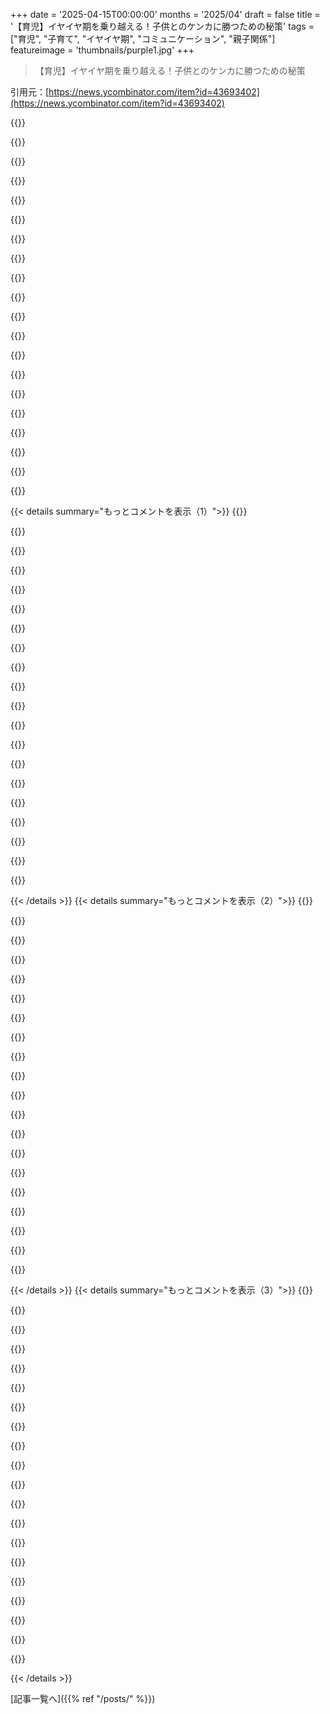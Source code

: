+++
date = '2025-04-15T00:00:00'
months = '2025/04'
draft = false
title = '【育児】イヤイヤ期を乗り越える！子供とのケンカに勝つための秘策'
tags = ["育児", "子育て", "イヤイヤ期", "コミュニケーション", "親子関係"]
featureimage = 'thumbnails/purple1.jpg'
+++

> 【育児】イヤイヤ期を乗り越える！子供とのケンカに勝つための秘策

引用元：[https://news.ycombinator.com/item?id=43693402](https://news.ycombinator.com/item?id=43693402)

{{<matomeQuote body="え、マジかよ。普通の子供の話かと思ったわ。子供との議論に勝つ方法ね。子供が何に困ってるか見つけて、大抵は感情的なことだから、それを認めてあげるんだ。「そうだよね！夜更かしって楽しいよね！」「野菜なんて食べたくないよね！」って。そうすると、子供は話を聞いてくれるようになるかも。これって子供だけじゃなくて、他の人にも使えるよね。相手が欲しいものを認めて（もしそうなら）。合意できる点を見つけて、共通の目標について話す。それから、違う解決策を提案するって感じかな。" userName="ccleve" createdAt="2025-04-15T15:41:51" color="#785bff">}}

{{<matomeQuote body="＞find out what's bothering them, usually something emotional, and you validate it”<br>よくカウンセラーとか心理学で言われることだけど、これ勧める人って性格的に偏ってない？本当に効果あるのか疑問だわ。個人的には、感情を”validate”されるのってマジどうでもいいし（むしろ上から目線でウザい）。解決すべき問題があるなら、解決するか、せめて誠実に妥協しようぜ。問題が解決すれば、自然といい気分になるし。" userName="Xcelerate" createdAt="2025-04-15T15:57:07" color="">}}

{{<matomeQuote body="＞Personally speaking, I’ve never cared whether someone ”validates” my emotions (and I often view such attempts as a bit patronizing or insincere). There’s a problem to be solved, so let’s attempt to solve it or at least compromise in good faith. The resolution to the problem is the most likely way to elicit positive emotions from me anyway.”<br>広告とかも効かないタイプ？完全にロジックだけで判断して買い物してる感じ？感情を否定されても平気？駐車場でレシートなくして、一日料金払うハメになったとするじゃん。係員が「チケットなくしたお前が悪い。入り口にデカデカと書いてあるだろ」って言うのと、「マジかよ、それはキツいっすね。実は今日、他にも財布盗まれた人もいるんですよ。でも規則なんで、どうにも…」って言うの、どっちがいい？感情って絶対影響するって。下手な”fluff”だと気づくだけで、態度の良し悪しで印象って変わるもん。" userName="hex4def6" createdAt="2025-04-15T18:21:01" color="#ff33a1">}}

{{<matomeQuote body="広告って効く人いるの？マジな質問。俺は広告見るとマジで抵抗感じるんだよね（Firefoxとublock originで広告ブロックしてるおかげで、youtubeの広告とかも全く見ない生活だけど）。だから、たまに広告見ると、そのブランドに嫌悪感抱くレベル。プッシュ型の広告に金かけてるブランドって、そもそも興味ないんだよね。倫理観の問題かも。外部からの操作を受けたくないって感じ。存在の根幹に関わる部分かもね。" userName="jajko" createdAt="2025-04-15T19:28:09" color="">}}

{{<matomeQuote body="＞Ads work on you? A serious question. They ellicit so much immediate mental resistance on my side”<br>広告が効いてるタイプの人って、多分、気づかないうちに影響されてるんだと思うよ。それを証明するのは難しいけどね。でも、マジシャンのDerren Brownとか見ると、人の考え方を操るのって上手いんだなって思う。" userName="csa" createdAt="2025-04-15T20:25:32" color="#38d3d3">}}

{{<matomeQuote body="結局、売りたいものに興味がないとダメだと思う。俺はいつも、チェリーDr Pepper、Dr Pepper、チェリーCoke、Coke、グレープ味のやつ、なければ水って順番で買う。広告が効いてるって言われるけど、レシート見ればわかるじゃん。新しいチップスの味とかだったら、一回は試すかも。" userName="2muchcoffeeman" createdAt="2025-04-16T02:26:11" color="">}}

{{<matomeQuote body="＞I think you still need to be open to the product they are selling.”<br>一般的にはそうかもね。でも、自分以外の人のために買うこともあるじゃん。<br>＞I always buy soda in this order: Cherry Dr Pepper, Dr Pepper, Cherry Coke, Coke, something with a fake grape flavour, maybe something else if none of those exist or water.”<br>このリストなら、ソーダの広告は、あなた自身に買わせようとしてるわけじゃないかもね。全ての広告が、全ての視聴者に響く必要はないし。それに、広告の目的って、必ずしも直接的な販売じゃないんだよね。ブランドの認知度を上げたりとか、興味を持ってもらうだけでも十分な場合もある。" userName="csa" createdAt="2025-04-16T03:26:22" color="#45d325">}}

{{<matomeQuote body="＞If this is your list, then (most) ads for sodas aren’t targeting you to buy sodas for yourself.”<br>なるほどね。でも、誰かのために買うなら、何を買うか聞くし。自分で選ぶなら、知らない変なものを見つけない限り、リストにないものは絶対に買わない。だから、俺には広告は効かないってこと。" userName="2muchcoffeeman" createdAt="2025-04-16T05:03:59" color="">}}

{{<matomeQuote body="全てのカテゴリーでリスト作ってんの？もしそうならマジですごいし、広告に影響されにくいと思うけど、そこまでする価値があるかって話だよね。" userName="lblume" createdAt="2025-04-16T11:04:36" color="">}}

{{<matomeQuote body="別の例ない？あとさ、共感とかマジいらなくね？この例だとチケットなくしたの自分だし、文句言わないもん。" userName="mordnis" createdAt="2025-04-15T20:00:07" color="">}}

{{<matomeQuote body="駐車場の人が最初に言うか後で言うかで印象変わんないってこと？そりゃ自分のミスだけど、もうちょい優しくしてくれてもよくね？" userName="justonceokay" createdAt="2025-04-15T20:19:36" color="">}}

{{<matomeQuote body="HNにはこういうぶっ飛んだコメントがあるから面白いんだよね。マジで正直に言ってると思うけど。マジで考え方が特殊で興味深い。" userName="nindalf" createdAt="2025-04-15T21:14:09" color="#ff5c5c">}}

{{<matomeQuote body="オレ、オランダ人だし酔っぱらってるし。でもチケットなくしたらフルで払うしかないと思うっしょ、普通。一応誰かに話してみるけどね。そっちにも同じような人がいて、クソみたいな仕事してるんだよ。そいつらがフルで払えって言ってくるんだもん。丁寧かどうかとかマジどうでもいい。" userName="Scarblac" createdAt="2025-04-15T21:26:07" color="">}}

{{<matomeQuote body="＞こういうのってちょっと見下してるか、誠実じゃないなって思うんだよね。<br>最近の育児本にも書いてあるし、長期的な研究でも、共感を優先する親に育てられた子供は、大人になってから自信があって、自己肯定感も高くて、親との関係も良好になるって言われてる。<br>でも親としては、ちょっと都合のいい話かなって思っちゃう。幸せな大人は親に愛されて育ったって言うし、不満な大人は親に不満があるって言うんじゃないかなって。<br>子供には安心できる場所が必要だけど、わがまま放題にさせて、結果を全部親のせいにして、嫌なことがあったら逃げ出していいって教えるのは違うと思う。学校みたいな行かなきゃいけないことでも、子供の気分次第で休むのはどうなの？”mental health day”とか言ってサボってる子は、ちゃんと仕事できるのかな？" userName="mikepurvis" createdAt="2025-04-15T17:25:35" color="#ff33a1">}}

{{<matomeQuote body="＞共感を優先すると矯正できない<br>ってこと？そんなことないと思うけど。両方同時にできるっしょ。" userName="rlpb" createdAt="2025-04-15T17:39:25" color="#785bff">}}

{{<matomeQuote body="その通り。子供をコントロールすることに夢中になりすぎて、子供の気持ちを理解しようとしない親もいるよね。<br>感情を理解してあげることは、子供の自己調整能力を育むのに役立つし、感情が落ち着けば、目標に向かって頑張れるようになる。<br>感情的に不安定な子供は、話を聞いたり、理解したり、学ぶ余裕がない。コントロールばかりしていると、大切なことを見失ってしまう。それじゃあ、子供も親も損だよね。" userName="andrei_says_" createdAt="2025-04-15T19:02:25" color="#ff5c5c">}}

{{<matomeQuote body="優しい育児って、対象が小さい子供のことが多い気がするんだよね。子供がコートを着ない？まあ、公園に行かなくてもいいか。着たなら、遅れて行けばいいし。子供がご飯を食べない？1時間くらい付き合って、何が嫌なのか聞いて、交渉するか、お腹が空くまで待つか、好きなものだけ作るか。<br>でも、子供が大きくなると、そうはいかない。学校とか、お金がかかる習い事とか、ちゃんと行かせなきゃいけない。睡眠時間も必要だし、複雑な問題も増える。<br>それに、子供も賢いから、親が結局は自分の言うことを聞かせようとしてるって気づいたら、話し合いを拒否する。「もう嫌だって言ってるじゃん、話したくない」って。<br>親がコントロールしようとしてるんじゃなくて、子供が大きくなるにつれて、子供の気持ちを理解しながらも、最終的には親が決定権を持って、必要な時には親として厳しくする必要があるってこと。優しい育児を信じてる人は、それを忘れて、何でも話し合いで解決しようとするから、子供にわがまま放題にさせてしまうんだよね。" userName="mikepurvis" createdAt="2025-04-15T19:24:56" color="#ff5c5c">}}

{{<matomeQuote body="感情を”validates”してもらったかどうか、気にしたことないなー。2歳や3歳の頃のことなんて覚えてないでしょ？そのくらいの年って感情がマジで大きくなるんだよね。まだ感情のコントロールなんてできないし。それを教えるのは親の役目。あなたのことは知らないけど、問題を解決するのが好きだって言ってたよね。問題を解決していくうちに、感情のコントロールもできるようになるんじゃないかな。うちのトドラーとの経験から言うと、”validation”がいつも有効とは限らないんだよね。感情が大きすぎるときは、その感情の中にいる時間も必要なんだよね。それも良い教訓になるんだよ。大きな感情はいつか過ぎ去るってことを教えることで、大きな感情を恐れなくなるんだよね。話がずれちゃったけど、一番難しいのは落ち着かせることじゃなくて、大変な時にこっちの話を聞いてもらうことなんだよね。落ち着いて話を聞いてもらえないと、全部うまくいかないんだよね。" userName="richardlblair" createdAt="2025-04-15T17:04:06" color="#785bff">}}

{{<matomeQuote body="＞相手は自分のことを言ってるんだよ。記事ではトドラーのことを”defensive bureaucrats, bullies, flat earthers, folks committed to a specific agenda and radio talk show hosts”って定義してるから、議論に実際のトドラーはいないんだよ。" userName="lgas" createdAt="2025-04-15T17:24:16" color="#ff33a1">}}

{{<matomeQuote body="感情わかるー！人に頼らず自立してるっていいよね！でもさ、自分のことちゃんと見てないだけって可能性もあるんじゃない？だってさ、「広告はみんなに効くけど…俺には効かない！」って言うじゃん？" userName="Garlef" createdAt="2025-04-15T16:49:21" color="">}}

{{< details summary="もっとコメントを表示（1）">}}
{{<matomeQuote body="うーん。<br>誰かが「気持ちはわかるよ」って言って、状況を悪化させたり、全然違うことを言い出したりしたら、その人のこと尊敬できないよね。" userName="lesuorac" createdAt="2025-04-15T16:58:11" color="">}}

{{<matomeQuote body="問題が常に解決できるとは限らないよね。ゲーム理論で考えると、選択肢は2x2のマトリックスになるよね。<br>* 感情を”Validate”＋問題を解決: ほとんどの人が素晴らしいサービスだと考える。文句を言う人はほとんどいない。<br>* ”Validate”しない＋問題を解決: 良いと思う人もいるけど、不満に思う人もいる。<br>* ”Validate”＋解決しない: ほとんどの人が不満に思うけど、礼儀正しくはある。<br>* ”Validate”しない＋解決しない: 誰も喜ばない。<br>サービスを提供する側としては、常に”Validate”して、できれば問題も解決するのが最適解。" userName="hiAndrewQuinn" createdAt="2025-04-15T16:07:01" color="#ff33a1">}}

{{<matomeQuote body="＞相手に裏の目的がある場合は、”Validate”することが間違いになることもあるよ（例：トドラー）。カスタマーサービスでは、感情（”I understand you did not like the cook on the steak”）を”Validate”するのは良いけど、懸念（”I understand that the steak was undercooked”）を”Validate”するのは良くない。共通の立場を見つけようとすると、嘘に基づいていたりするからね。懸念を”Validate”すると、責任を認めたり、相手に利用されたりする可能性がある。" userName="ang_cire" createdAt="2025-04-15T16:25:59" color="#785bff">}}

{{<matomeQuote body="問題を解決することは、問題があるという感情に同意することになると思うんだよね。だから、ある意味”Validate”してることになるんじゃない？<br>#2（解決するけど”Validate”しない）がどんな感じか想像できない。" userName="spencerflem" createdAt="2025-04-15T16:10:53" color="#ff5c5c">}}

{{<matomeQuote body="ユーザーがパソコンのチケットを発行してランチに行くと、ITが問題を解決して「チケットを解決しました」というメールを送って、ユーザーが解決したことに気付く。それでも、技術者と話したり、話を聞いてもらえなかったりして不満に思う人もいる。ITチームのことを「ゴースト」って呼び始める人もいるかも。" userName="hnuser123456" createdAt="2025-04-15T16:15:11" color="">}}

{{<matomeQuote body="うちのトドラーには、紛争が起きそうな時に、別のことに気を引くのが結構うまくいってるよ。ダメって言う代わりに、できることをいくつか提案するんだ。どんな状況にも合うわけじゃないけど、争点から意識をそらすにはいい作戦だよ。" userName="tmountain" createdAt="2025-04-15T15:49:11" color="#ff5733">}}

{{<matomeQuote body="ちなみに、これはうちの子の3分の2には効果があったよ。残りの1人には、選択肢を与えると「全部イヤ！」って叫び返してくるんだよね。何が効くのか結局わからなくて、泣き止むまで放置して、それから”olive branch”を差し出すことが多かったかな（大抵は一番上の子が妹におもちゃを貸してあげると喜んでたけど、ある程度泣かせてからじゃないとダメだったんだよね）。まぁ、子供も人間だよね。色々試してみるしかない。" userName="bcrosby95" createdAt="2025-04-15T16:18:00" color="">}}

{{<matomeQuote body="マジそれな。子供とのケンカは、子供が自分で選べるように、親が選択肢を用意してやることが大事。<br>柔軟に対応しつつ、譲れないところはしっかり守る。<br>子供には安心できる場所が必要。「子供に勝ちたい」なんてのは親のエゴで、子供の成長に必要なものを奪ってる。" userName="chambers" createdAt="2025-04-15T15:59:44" color="#45d325">}}

{{<matomeQuote body="いやいや、子供に必要なのは安心できる場所じゃなくて、真剣に向き合ってあげることだって。子供の感情も大人と変わらず大切なんだから。経験がないから、どうすればいいかわからないだけ。<br>ちゃんと説明してあげれば、納得してくれることだって多いし。説明できないなら、親の意見を押し通す必要ある？" userName="bornfreddy" createdAt="2025-04-15T16:14:15" color="#785bff">}}

{{<matomeQuote body="うちの親がそうだったな。「寝る時間」はうまくいったけど、「野菜を食べる」は全然ダメだった。うちの親父が全然野菜食べないから、子供ながらに矛盾に気づいちゃって。<br>今でもあんまり野菜食べないけど、血液検査とか心臓の検査はいつも異常なしだから、早死にはしないと思う。" userName="tombert" createdAt="2025-04-15T15:47:33" color="">}}

{{<matomeQuote body="うちは違うやり方してるよ(5歳と3歳の親)。食べ物は全部平等で、特別扱いはしない。お菓子もアイスも野菜も果物も肉も魚も、全部ただの“食べ物”。<br>いつも同じものばっかり食べちゃダメだよ、いろんなものを食べた方が体は喜ぶよって教えてるくらい。<br>嫌いなものがあっても全然OK。無理に食べさせようとすると、絶対ケンカになるから。<br>食卓に出し続けてれば、いつか食べるようになるかもしれないし、ならないかもしれない。大人だって好き嫌いあるし、それでいいじゃん。<br>いろんなものを食べさせてれば、いつか全部試すようになるよ。好きならラッキー、嫌いならしょうがない。少なくとも他のものは好きだし。<br>他の親のことは知らないけど、うちはこれでうまくいってる。嫌がるものもあるけど、いろんなものを食べるよ。レストランとか友達の家にPBJとかチキンナゲットを持っていく必要もないし。<br>親が“ご褒美”を持ってきても、夕食のプレートに他のものと一緒に乗せて出すんだ。そうしたら、5歳の子がキャンディバー半分だけ食べて、残りは置いといて、エンドウ豆をおかわりして、ターキーバーガーを全部平らげたんだぜ。プレートに残ってたのはキャンディだけ。<br>まあ、人それぞれだよね。" userName="jjulius" createdAt="2025-04-15T15:54:13" color="#785bff">}}

{{<matomeQuote body="嫌いなものがあったら、細かく刻んだり、わからないように混ぜたりして、少しずつ食べさせて慣れさせる。" userName="esafak" createdAt="2025-04-15T16:12:01" color="">}}

{{<matomeQuote body="「少しずつ食べさせる」って言うは易し行うは難し。<br>うちの子(一人だけだけど)は食べ物の探偵なの？ってくらい、すぐバレるんだよね。どうやっても無理。" userName="recursive" createdAt="2025-04-15T16:41:46" color="">}}

{{<matomeQuote body="好きなものに混ぜちゃえ。ソースとかは隠すのに便利。" userName="esafak" createdAt="2025-04-15T16:47:12" color="">}}

{{<matomeQuote body="それが問題なんだよね。ソースに見えちゃうんだよ。ソース嫌いには通用しない。<br>それに、味の違いにめっちゃ敏感だし。" userName="recursive" createdAt="2025-04-15T16:48:56" color="">}}

{{<matomeQuote body="＞ we all have foods we like and dislike<br>嫌いなものって、腐ってるとか傷んでるとか？食べられる状態のもので嫌いなものって、あんまりないな。" userName="9rx" createdAt="2025-04-15T15:57:22" color="">}}

{{<matomeQuote body="食べられる状態の食べ物で、全部好きな人なんて、かなり珍しいんじゃない？" userName="jjulius" createdAt="2025-04-15T16:04:31" color="">}}

{{<matomeQuote body="誰もが頻繁に意見を変えるわけじゃないし、それは悪いことじゃないと思うぜ。議論の本当の目的は相手を説得することじゃなくて（そう願うけど）、意見交換したり、自分の考えを深掘りすることなんだよな。特に相手が知らないことを教えてくれる場合はさ。意見が変わるのって何年もかかるし、自分じゃどうにもできない理由が多いんだよ。10年前の俺は今の俺にめっちゃ反論するだろうし、議論したところで無駄だと思う。人生経験が必要なんだよな。それを言葉で伝えるのは無理。じゃないと、みんな賢者になっちゃうじゃん？" userName="somenameforme" createdAt="2025-04-15T15:07:05" color="">}}

{{<matomeQuote body="完全に同意ってわけじゃないなー（メタいけど）。<br>俺はできる限り合理的であろうとしてきたけど、マジで大変だった。でも、少しは成功したかな。大事なのは、自分のアイデンティティと世界に対する信念を切り離すこと。自分が絶対に正しいなんてことはありえないんだから、もっと正しくなりたいなら、議論に負けることを認めなきゃダメだよね。ほとんどの人はそうしたくないだろうけど。でも、誰でもできることだし、もっと正しくなりたくない人なんていないでしょ？　あとは、自分自身に正直に向き合うことだな。ChatGPTに自分の矛盾点を指摘してもらうのも面白いかも。" userName="pmarreck" createdAt="2025-04-15T15:53:56" color="#38d3d3">}}

{{<matomeQuote body="自分のアイデンティティをイデオロギーに完全に捧げないのはわかるけど、完全に切り離すのは難しいと思うんだよね。例えば、俺はゲイだから、そのアイデンティティが特定の問題に対する見方に影響するのは当然じゃん？　もし誰かに、同性愛は間違ってるって合理的に説得されたら、俺のアイデンティティは劇的に変わる必要があるよね？　全ての意見がそうじゃないけど、アイデンティティによって必要となる意見が積み重なっていくのは想像できるよね。" userName="nluken" createdAt="2025-04-15T16:30:57" color="#ff5c5c">}}


{{< /details >}}
{{< details summary="もっとコメントを表示（2）">}}
{{<matomeQuote body="同性愛が間違っているというまともな議論なんてないから安心して。でも、それを理解するには、ある程度の知識が必要なんだよね。例えば、よくある非形式的誤謬を全部知っておくとかさ（学べばどこにでもあることに気づく）。学校じゃ教えてくれないけどね（自分で勉強した）。昔、ホモフォビックな議論を論破するウェブページがあったんだけど、見つからないんだよなー。<br>誤謬の理解が広まれば、多くの不正が正されると思うんだ。ホモフォビアもその一つだね。今までつらい思いをしたことがあったらごめんね。" userName="pmarreck" createdAt="2025-04-15T19:17:59" color="#38d3d3">}}

{{<matomeQuote body="政治的な議論に関する本を読んだのが参考になったな。良い議論は世界を探求することだって書いてあったよ。あと、中傷は逆効果だって。信頼を損なうからね。<br>ある政党の例が挙げられてたんだけど、その政党に同意する人はほとんどいなかったんだ。でも、その政党が存在する前は、彼らを支持する人はいなかったんだよね。民主主義を信じるなら、代表を軽視するのはおかしいじゃん？　価値判断を抑えることで、その政党が連立政権に入って法律を作ったときに、他の政党が取り組まなかった問題に対処して、他の人たちも助けてくれることに気づいたんだ。" userName="olau" createdAt="2025-04-15T19:58:00" color="#45d325">}}

{{<matomeQuote body="物事をオープンに考え、内省的であろうと努力する人だってアイデンティティを持つのはどうかな。自分の考えを変えることを、エゴの喪失じゃなくて、心理的な報酬に変えるんだ。" userName="meany" createdAt="2025-04-16T12:42:42" color="">}}

{{<matomeQuote body="なんで合理的に考えることが目標になると思う？　Mark Mansonが言ってたけど、ロボトミー手術を受けた人は合理的になるらしい。感情がなくなると、何も気にしない抜け殻になるんだって。合理的には、気にする理由がないからね。正しくなることが良いことだとは思わないな。細かいことを指摘して、技術的に正しいことを言う人っているじゃん？　でも、そういう人は全体像を見失ってるよね。" userName="Etheryte" createdAt="2025-04-15T19:02:47" color="">}}

{{<matomeQuote body="どんな合理性の定義を使ってるの？　合理的な行動っていうのは、一貫した目標志向の行動を示すことだよ。ロボトミー手術は非合理的だよね。自分の能力を低下させて、目標達成を難しくするんだから（自立も難しくなる）。<br>＞感情を取り除くと、何も気にしない抜け殻になるというのは、合理性じゃないよ。人間が持つべき最終目標は感情によって決まるもので、合理性の問題じゃない。合理性は、どうやって最終目標を達成するかに関わることなんだ。" userName="dayvigo" createdAt="2025-04-15T22:04:55" color="#ff33a1">}}

{{<matomeQuote body="合理性がロボトミーだと思うなら、君の感情が暴走してるんじゃない？<br>正しいことが人を嫌な奴にするわけじゃない。間違ってると証明された時に、自分を修正しないのが嫌な奴なんだよ。<br>＞正しくなることが良いことだとは思わないって、どういうこと？　正しくなることを重視しないなら、どんなコンパスを使って世界を歩んでいくの？　雰囲気？<br>合理性っていうのは、感情を切り捨てることじゃない。感情に操縦桿を握らせて、陰謀論のポッドキャストを聞きながら飛行機を飛ばすことじゃないんだ。感情はデータだよ。合理性っていうのは、それをどう統合するかだ。合理的な人は無感情になるわけじゃない。現実と感情を一致させて、世界観をアップデートするんだ。ロボトミーと比較するのはおかしいよ。合理主義者は物事を深く気にかけてる。ただ、妄想に基づいてないだけだ。合理的なフレームワークが、同性愛の偏見をなくしたり、骨相学を解体したり、魔女裁判に異議を唱えたりするのに役立ったんだ。感情的な推論だけでは、火あぶりが行われてたんだぞ。感情的な推論でTuringは化学的去勢を受け、ゲイの結婚は認められなかったんだ。" userName="pmarreck" createdAt="2025-04-15T19:26:14" color="#ff5733">}}

{{<matomeQuote body="頭良くても無駄に尊大な人より、ちょっとアレだけど良い人のほうが良いってのはマジで同意。でも、データとか議論をちゃんと理解して解決しなきゃいけない場面じゃ話は別だけどね。" userName="pmarreck" createdAt="2025-04-16T03:43:53" color="">}}

{{<matomeQuote body="議論の「本当の」目的は相手を説得することじゃなくて（そう願うけど）、意見交換することだよね。意見交換って考え方、マジそれ。<br>＞議論の目的は相手を納得させるか、自分が納得すること。意見がぶつかるなら、どっちかは間違ってるはず。”マジそれな。<br>政治とか難しい話は、経験とか知識でソースの選び方とか解釈が変わるから、意見が一致するのは難しいよね。結局、表面的なことしか議論できないってことか。" userName="mppm" createdAt="2025-04-15T19:39:48" color="#ff5733">}}

{{<matomeQuote body="＞意見がぶつかるなら、どっちかは間違ってるはず。”って決めつけんなよ！<br>行動の選択肢で意見が違う場合は、単純にどっちが正しいかなんて言えないっしょ。トレードオフとか仮定とか、色々考えなきゃいけないことあるんだから。" userName="Vegenoid" createdAt="2025-04-16T01:41:36" color="">}}

{{<matomeQuote body="＞意見がぶつかるなら、どっちかは間違ってるはず。”ってのは厳密には正しくないよ。前提とか公理が違う場合は、それぞれの状況で両方正しい場合もあるから。" userName="Bjartr" createdAt="2025-04-15T22:49:29" color="#ff5733">}}

{{<matomeQuote body="＞意見がぶつかるなら、どっちかは間違ってるはず。”ってわけじゃないことも多いよね。オープンな心は大事だけど。" userName="Cheezemansam" createdAt="2025-04-16T16:13:21" color="">}}

{{<matomeQuote body="みんなXについて議論してるけど、実はYについての代理議論ってこと、よくあるよね。Yはもっと深い心配事とか恐怖で、Xはどうでもいいことだったりする。Yに気づけば、共通点が見つかって解決策が見つかるんだよね。" userName="harrall" createdAt="2025-04-15T18:40:02" color="#ff5733">}}

{{<matomeQuote body="Yはもっと根深い意見の不一致で、Yについてハッキリ話し合うと人間関係が終わることもあるよね。" userName="dpig_" createdAt="2025-04-16T04:26:29" color="">}}

{{<matomeQuote body="ちゃんと議論するには時間かかるよね。お互いの暗黙の前提を理解しないと、話が進まない。政治なんて最悪でしょ。意見を持ってるフリしないといけないけど、ちゃんと理解するには時間も頭も必要だし。部族主義も加わってマジ無理ゲー。政治についてちゃんと考えてる人なんてマジでレア。俺もそうだし。自由市場とか政府の介入とか、それっぽいこと言えるけど、結局は概念を繋げてるだけ。現実には何も当てはまらない気がするから、政治的なスレッドにはコメントしないようにしてる。" userName="geye1234" createdAt="2025-04-15T16:59:47" color="#38d3d3">}}

{{<matomeQuote body="オンラインの議論で考えが変わったことほぼないけど、オフラインだと結構あるんだよね。なんでだろ？オンラインだと誰も本気じゃないからかな。繋がりとか信頼がないし。" userName="2OEH8eoCRo0" createdAt="2025-04-15T18:11:17" color="#ff5733">}}

{{<matomeQuote body="昔、ちょっとしたことでメールでめっちゃ怒ってくる客がいたんだよね。マジ無理。だから、そいつがキレたら「今日|後で|今度、近くに行くけどいる？」って聞いてた。直接会って話せばすぐ解決するのに、電話とかメールじゃマジ無理ゲー。会議で合意形成しやすいのは、「部屋にはたくさんの bandwidth があるからだ」って言ってた人がいたけど、マジそれ。<br>0 - 皮肉なことに、これ ISP のネットワークエンジニアリング会議での話。" userName="marcusb" createdAt="2025-04-15T18:55:37" color="#38d3d3">}}

{{<matomeQuote body="お互い善意でやってても、文章だけのやり取りだとマジでこじれることってあるよね。電話で話せば10倍は楽になるのに。" userName="pitaj" createdAt="2025-04-15T21:58:27" color="">}}

{{<matomeQuote body="オンラインの議論で考えが変わること、マジであるある。<br>相手の意見に納得いかなくて、反論しようと証拠探したりしてるうちに、自分が知らなかった情報が出てきて考えが変わるんだよね。リアルだと3時間もソース探しなんてできないから、オンラインの方が多いかも。でも、明らかに敵意むき出しのコメントには関わらないのもマジでわかる。" userName="rhines" createdAt="2025-04-15T23:26:51" color="#785bff">}}

{{<matomeQuote body="マジで何が言いたいのかわかんないし、誰もがオンラインで悪意を持ってると決めつけるのは違うと思う。" userName="layer8" createdAt="2025-04-15T20:07:29" color="">}}

{{<matomeQuote body="＞議論の本当の目的は、相手を説得することではなく（そう願うけど）、意見を交換すること。<br>マジレスすると、俺にとって議論の目的はただのエンタメ。" userName="apwell23" createdAt="2025-04-15T16:59:22" color="">}}


{{< /details >}}
{{< details summary="もっとコメントを表示（3）">}}
{{<matomeQuote body="私、服より意見変える頻度高いかも、って思ってたけど、この記事読んで自信なくなってきた。意外と頑固なのかも。" userName="hattmall" createdAt="2025-04-16T01:53:29" color="">}}

{{<matomeQuote body="このアドバイス、全ての育児書に載せるべき！" userName="eitally" createdAt="2025-04-15T15:34:08" color="#ff33a1">}}

{{<matomeQuote body="＞誰も、そんなに頻繁に意見を変えることはないし、それは別に悪いことじゃない。<br>この議論について詳しくは、Slate Star Codexの“Epistemic Learned Helplessness”を見てみて。<br>https://slatestarcodex.com/2019/06/03/repost-epistemic-learn..." userName="anon84873628" createdAt="2025-04-15T18:55:53" color="#785bff">}}

{{<matomeQuote body="トドラー育ててるとマジで面白いのが、他の大人がトドラーみたいな状態に陥ってるのが一瞬でわかるようになるんだよね（自分含む！）。子供できる前は、人の行動を論理的に説明しようとしてたけど、トドラーってマジで腹減ってるとか眠いとか、今やってることにしか興味ないじゃん？ブーリアンな質問はマジで避けるのがおすすめ。「本読む？」(寝る前に電車で遊んでる時)→絶対No！「この本とあの本どっちがいい？」→お、選ばせてくれるんか！みたいな。これってトドラー以外にもマジで使えるんだよね。" userName="jumploops" createdAt="2025-04-15T18:45:26" color="#785bff">}}

{{<matomeQuote body="うちのVPも似たようなことオールハンズで言ってたわ。そしたら次のオールハンズで謝罪してた。子供扱いされたみたいで気分悪くした人がいたんだって。マジで皮肉だよね。" userName="sethammons" createdAt="2025-04-15T19:05:39" color="">}}

{{<matomeQuote body="選択肢のイリュージョンはc-suiteにもマジ有効。エンジニアが会社の上層部に変更をプッシュしたいときにおすすめ。３つの選択肢を提示する。誰も選ばないような選択肢、妥協案、そして「鯨」オプション。商品の価格設定と一緒。超小さいトドラーには気を引くのもマジ有効だけど、ある時点から通用しなくなる。c-suiteにどこまで有効かは誰か試してみて。" userName="Quarrelsome" createdAt="2025-04-15T21:01:56" color="#ff5c5c">}}

{{<matomeQuote body="絶対受け入れられないような選択肢は提示しちゃダメ。インターネット見てると、「誰も選ばないような選択肢」が誰にとっても明らかじゃないってことがわかるから。" userName="barryrandall" createdAt="2025-04-16T14:44:09" color="">}}

{{<matomeQuote body="寛容であることも大事だよね。アイデアって表現するのが難しくて、自分の個人的な考えとか経験とか、信じる理由とかと切り離して伝えるのってマジ難しい。良い話し相手になりたいなら、相手が何を考えてるのか深く理解する必要があるし、相手の理解を深める手助けをすることさえ必要。そうすれば、他の人も同じようにしてくれるかもしれない。みんなトドラーみたいな時あるし。" userName="speak_plainly" createdAt="2025-04-15T15:17:39" color="#ff5c5c">}}

{{<matomeQuote body="Twitterみたいなプラットフォームが荒れやすいのは、寛容さを奪う構造になってるからだと思う。短いスペースで書き込まないといけないし、一番エンゲージメントの高いリプライが最初に出てくるし（つまり、党派的な意見か、煽り耐性のない意見）、アカウントは匿名だし、自分のパフォーマンスが数字で表示されるし。" userName="cryptopian" createdAt="2025-04-15T16:44:33" color="#ff33a1">}}

{{<matomeQuote body="しかもみんな他人だから、貸し借りとか長期的な戦略とかなくて、ただのヒットアンドランになる。" userName="01HNNWZ0MV43FF" createdAt="2025-04-16T00:13:34" color="">}}

{{<matomeQuote body="えー…これ全部、誠実なエンゲージメントが前提じゃん。今の時代、それってマジ怪しい前提だよね。" userName="LiquidSky" createdAt="2025-04-15T15:26:47" color="">}}

{{<matomeQuote body="びっくりするかもだけど、対面だと、みんなマジで誠実な議論に乗り気なんだよね。ネットだと、打ち負かすことしか考えてない。" userName="jvanderbot" createdAt="2025-04-15T15:48:28" color="">}}

{{<matomeQuote body="対面だと、みんなエコーチェンバーに囲まれてるじゃん。俺はそれを「友達」って呼んでるけど。意見が合う人としか話さないから、誠実な議論になるんだよ。あと、MAGA支持のヤバい家族がいないんだね。親戚に「ワクチンのせいで癌になった」って言っても全然信じてもらえない。あいつらにとっては、俺がFauciに祈ってるせいで癌になったんだって。マジで現実と向き合ってない人もいるんだよ。マジで頭おかしいんだと思う。" userName="const_cast" createdAt="2025-04-15T18:21:34" color="">}}

{{<matomeQuote body="みんながみんなアメリカ出身ってわけじゃないんだよねー。アメリカって文化的に二分されてるみたいだけど（実際は3つかも。3分の1は興味ないだろうし）。俺の国じゃ、友達が住宅問題で自分と意見が違ってても、エネルギー問題では環境保護の立場だったり、移民問題ではちょっと保守的だったりするのって普通なのよ。だから、部族的なシンボルみたいな考え方（政党とか）じゃなくて、実際のアイデアとそのメリットについて議論するんだよね。アイデアって、誰が言ったかに関係なく議論するのが一番いいじゃん。人を生かすよりアイデアを殺す方がマシだよ。政党の方針にどれだけ従ってるかで人を判断してたら、損するのは有権者だけだよ。自分たちの主体性を捨ててるんだから。" userName="atoav" createdAt="2025-04-16T06:27:48" color="#38d3d3">}}

{{<matomeQuote body="アメリカは二つに分かれてるどころじゃないよ。何千もの人々が、暴力で維持された平和という幻想のもとに一つの場所に押し込められてるんだ。統一された文化なんてありえないよ。<br>党派的な見方は、ほとんどの人に何のメリットもないように思える。<br>ヨーロッパにも期待してないよ。あいつらも現実からかけ離れてるみたいだし。" userName="NoTeslaThrow" createdAt="2025-04-16T08:42:51" color="">}}

{{<matomeQuote body="それも全部が全部そうじゃないよ。<br>多くの人間は、世界を”ショー”として見てるみたい。何が見えてるかと、どう見てるかを区別するのは難しいけど。<br>例えば、面白いことを言うのだってショーみたいなもんじゃん。直接会って話す相手が一人だけでも、同じようなもんだよ。親密さもその”演技”の上で育めるし、互いに排他的なもんじゃない。むしろ、多くのことがそう。<br>ネットには、現実世界にあるはずの社会的合図が欠けているよね。でも、現実世界にはない合図もある。ログとか履歴とか。敵意を育むこともあれば、別のものを育むこともある。できれば、敵意ほど破壊的じゃないものを。<br>敵意とユーモアって、すごく原始的で本能的な感情だよね。考えることをあまり必要としない感情かも。悪いことじゃないけど、いつもそうとは限らない。<br>昔の現実世界でも同じようなことがあったんじゃないかな。でも、100％確信は持てないな。<br>違うけど、ある意味似てる。比較するのは難しいけど、間違いなく関連性はある。" userName="alganet" createdAt="2025-04-15T18:50:53" color="">}}

{{<matomeQuote body="どんな議論も、誠意があることが前提だよ。誠意がないなら、関わるべきじゃない。" userName="nonethewiser" createdAt="2025-04-15T15:36:39" color="#45d325">}}

{{<matomeQuote body="それが現実世界、特にネット上では甘い考えだって言いたいんだよ。多くの人が誠意があるように見せかけて、実はただの釣りだったり、荒らしだったり、見世物にしようとしてるだけなんだ。" userName="LiquidSky" createdAt="2025-04-15T15:39:35" color="">}}

{{<matomeQuote body="異議あり！ネットは現実世界じゃないし、ネット上でのやり取りだけで人の動機や欲求について結論を出すのは、根本的に間違ってる。" userName="forgetfreeman" createdAt="2025-04-15T15:46:45" color="#45d325">}}

{{<matomeQuote body="https://www.hollywoodreporter.com/business/business-news/pir…<br>検察官が「[被告のGottfrid]に初めてIRLで会ったのはいつですか？」と尋ねました。<br>ピーターは「私たちはIRLという表現は使いません、AFKを使います」と言いました。<br>裁判官は「IRL？」と質問しました。<br>検察官は裁判官に「In Real Life（現実世界）」と説明しました。<br>ピーターは「私たちはその表現は使いません」と指摘しました。「すべてが現実世界にあります。AFK—Away From Keyboard（キーボードから離れて）を使用します。」" userName="gowld" createdAt="2025-04-15T18:19:55" color="">}}


{{< /details >}}


[記事一覧へ]({{% ref "/posts/" %}})
